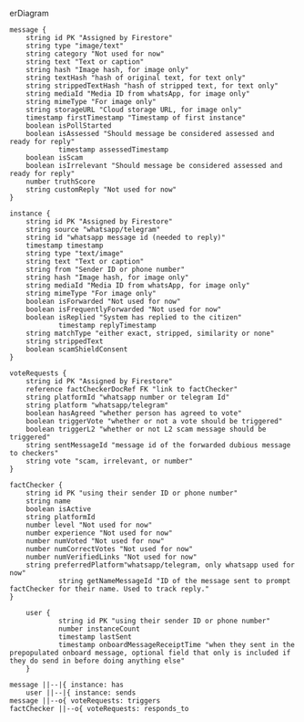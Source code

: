 erDiagram

    message {
        string id PK "Assigned by Firestore"
        string type "image/text"
        string category "Not used for now"
        string text "Text or caption"
        string hash "Image hash, for image only"
        string textHash "hash of original text, for text only"
        string strippedTextHash "hash of stripped text, for text only"
        string mediaId "Media ID from whatsApp, for image only"
        string mimeType "For image only"
        string storageURL "Cloud storage URL, for image only"
        timestamp firstTimestamp "Timestamp of first instance"
        boolean isPollStarted
        boolean isAssessed "Should message be considered assessed and ready for reply"
				timestamp assessedTimestamp
        boolean isScam
        boolean isIrrelevant "Should message be considered assessed and ready for reply"
        number truthScore
        string customReply "Not used for now"
    }

    instance {
        string id PK "Assigned by Firestore"
        string source "whatsapp/telegram"
        string id "whatsapp message id (needed to reply)"
        timestamp timestamp
        string type "text/image"
        string text "Text or caption"
        string from "Sender ID or phone number"
        string hash "Image hash, for image only"
        string mediaId "Media ID from whatsApp, for image only"
        string mimeType "For image only"
        boolean isForwarded "Not used for now"
        boolean isFrequentlyForwarded "Not used for now"
        boolean isReplied "System has replied to the citizen"
				timestamp replyTimestamp
        string matchType "either exact, stripped, similarity or none"
        string strippedText
        boolean scamShieldConsent
    }

    voteRequests {
        string id PK "Assigned by Firestore"
        reference factCheckerDocRef FK "link to factChecker"
        string platformId "whatsapp number or telegram Id"
        string platform "whatsapp/telegram"
        boolean hasAgreed "whether person has agreed to vote"
        boolean triggerVote "whether or not a vote should be triggered"
        boolean triggerL2 "whether or not L2 scam message should be triggered"
        string sentMessageId "message id of the forwarded dubious message to checkers"
        string vote "scam, irrelevant, or number"
    }

    factChecker {
        string id PK "using their sender ID or phone number"
        string name
        boolean isActive
        string platformId
        number level "Not used for now"
        number experience "Not used for now"
        number numVoted "Not used for now"
        number numCorrectVotes "Not used for now"
        number numVerifiedLinks "Not used for now"
        string preferredPlatform"whatsapp/telegram, only whatsapp used for now"
				string getNameMessageId "ID of the message sent to prompt factChecker for their name. Used to track reply."
    }

		user {
				string id PK "using their sender ID or phone number"
				number instanceCount
				timestamp lastSent
				timestamp onboardMessageReceiptTime "when they sent in the prepopulated onboard message, optional field that only is included if they do send in before doing anything else"
		}

    message ||--|{ instance: has
		user ||--|{ instance: sends
    message ||--o{ voteRequests: triggers
    factChecker ||--o{ voteRequests: responds_to